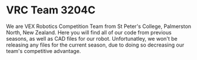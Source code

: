# VRC Team 3204C

We are VEX Robotics Competition Team from St Peter's College, Palmerston North, New Zealand. Here you will find all of our code from previous seasons, as well as CAD files for our robot. Unfortunatley, we won't be releasing any files for the current season, due to doing so decreasing our team's competitive advantage.
